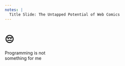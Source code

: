 ```yaml
---
notes: |
  Title Slide: The Untapped Potential of Web Comics
---
```


# 😔 <!-- .element: class="fragment fade-up -->
Programming is not <br> something for me <!-- .element: class="fragment fade-up bubble" style="position: absolute; right: 1em; bottom: -1em;" -->

